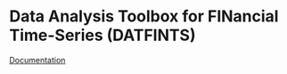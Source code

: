 # Data Analysis Toolbox for FINancial Time-Series (DATFINTS)

[Documentation](https://elchin.github.io/DATFINTS/)
